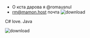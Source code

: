 
- О кста дарова я @romausnul
- rm@mamon.host почта
![download](https://user-images.githubusercontent.com/119739400/211413529-76c22f1c-ca77-4162-9352-7fabcdd62115.gif)

C# love. Java


![download](https://user-images.githubusercontent.com/119739400/234261719-318247f2-83a5-41bd-a767-4e8abb4f1c3d.gif)


<!---
romausnul/romausnul is a ✨ special ✨ repository because its `README.md` (this file) appears on your GitHub profile.
You can click the Preview link to take a look at your changes.
--->
